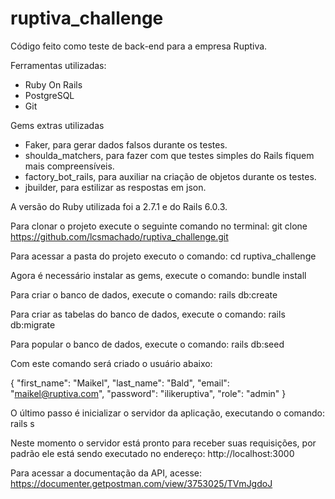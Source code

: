 # ruptiva_challenge
Código feito como teste de back-end para a empresa Ruptiva.

Ferramentas utilizadas:
- Ruby On Rails
- PostgreSQL
- Git

Gems extras utilizadas
- Faker, para gerar dados falsos durante os testes.
- shoulda_matchers, para fazer com que testes simples do Rails fiquem mais compreensíveis.
- factory_bot_rails, para auxiliar na criação de objetos durante os testes.
- jbuilder, para estilizar as respostas em json.

A versão do Ruby utilizada foi a 2.7.1 e do Rails 6.0.3.

Para clonar o projeto execute o seguinte comando no terminal:
git clone https://github.com/lcsmachado/ruptiva_challenge.git

Para acessar a pasta do projeto executo o comando: cd ruptiva_challenge

Agora é necessário instalar as gems, execute o comando: bundle install

Para criar o banco de dados, execute o comando: rails db:create

Para criar as tabelas do banco de dados, execute o comando: rails db:migrate

Para popular o banco de dados, execute o comando: rails db:seed

Com este comando será criado o usuário abaixo:

{
  "first_name": "Maikel",
  "last_name": "Bald",
  "email": "maikel@ruptiva.com",
  "password": "ilikeruptiva",
  "role": "admin"
}

O último passo é inicializar o servidor da aplicação, executando o comando: rails s

Neste momento o servidor está pronto para receber suas requisições, por padrão ele está sendo executado no endereço: http://localhost:3000

Para acessar a documentação da API, acesse: https://documenter.getpostman.com/view/3753025/TVmJgdoJ